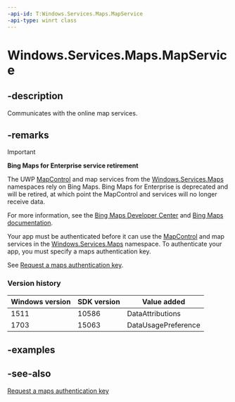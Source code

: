 ```yaml
---
-api-id: T:Windows.Services.Maps.MapService
-api-type: winrt class
---
```


<!-- Class syntax.
public class MapService 
-->

# Windows.Services.Maps.MapService

## -description
Communicates with the online map services.

## -remarks
> [!IMPORTANT]
> **Bing Maps for Enterprise service retirement**
>
> The UWP [MapControl](../windows.ui.xaml.controls.maps/mapcontrol.md) and map services from the [Windows.Services.Maps](windows_services_maps.md) namespaces rely on Bing Maps. Bing Maps for Enterprise is deprecated and will be retired, at which point the MapControl and services will no longer receive data.
>
> For more information, see the [Bing Maps Developer Center](https://www.bingmapsportal.com/) and [Bing Maps documentation](/bingmaps/getting-started/).

Your app must be authenticated before it can use the [MapControl](../windows.ui.xaml.controls.maps/mapcontrol.md) and map services in the [Windows.Services.Maps](windows_services_maps.md) namespace. To authenticate your app, you must specify a maps authentication key.

See [Request a maps authentication key](/windows/uwp/maps-and-location/authentication-key).

### Version history

| Windows version | SDK version | Value added |
| -- | -- | -- |
| 1511 | 10586 | DataAttributions |
| 1703 | 15063 | DataUsagePreference |

## -examples

## -see-also
[Request a maps authentication key](/windows/uwp/maps-and-location/authentication-key)
